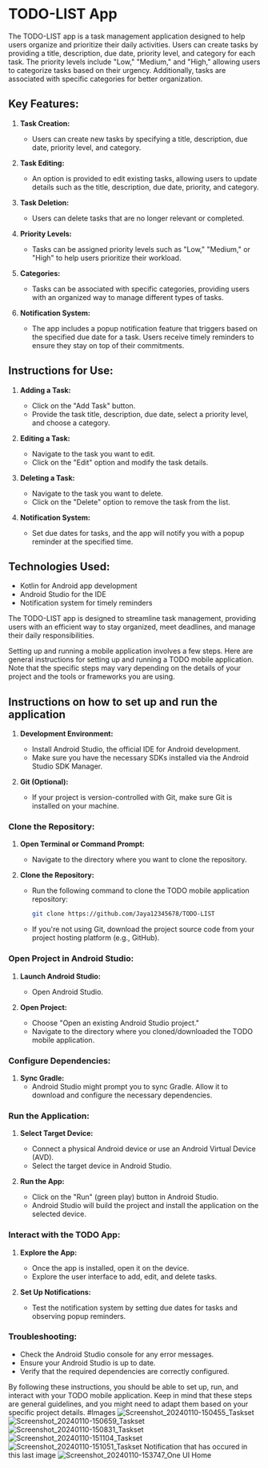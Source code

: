 # TODO-LIST App

The TODO-LIST app is a task management application designed to help users organize and prioritize their daily activities. Users can create tasks by providing a title, description, due date, priority level, and category for each task. The priority levels include "Low," "Medium," and "High," allowing users to categorize tasks based on their urgency. Additionally, tasks are associated with specific categories for better organization.

## Key Features:

1. **Task Creation:**
   - Users can create new tasks by specifying a title, description, due date, priority level, and category.

2. **Task Editing:**
   - An option is provided to edit existing tasks, allowing users to update details such as the title, description, due date, priority, and category.

3. **Task Deletion:**
   - Users can delete tasks that are no longer relevant or completed.

4. **Priority Levels:**
   - Tasks can be assigned priority levels such as "Low," "Medium," or "High" to help users prioritize their workload.

5. **Categories:**
   - Tasks can be associated with specific categories, providing users with an organized way to manage different types of tasks.

6. **Notification System:**
   - The app includes a popup notification feature that triggers based on the specified due date for a task. Users receive timely reminders to ensure they stay on top of their commitments.

## Instructions for Use:

1. **Adding a Task:**
   - Click on the "Add Task" button.
   - Provide the task title, description, due date, select a priority level, and choose a category.

2. **Editing a Task:**
   - Navigate to the task you want to edit.
   - Click on the "Edit" option and modify the task details.

3. **Deleting a Task:**
   - Navigate to the task you want to delete.
   - Click on the "Delete" option to remove the task from the list.

4. **Notification System:**
   - Set due dates for tasks, and the app will notify you with a popup reminder at the specified time.

## Technologies Used:

- Kotlin for Android app development
- Android Studio for the IDE
- Notification system for timely reminders

The TODO-LIST app is designed to streamline task management, providing users with an efficient way to stay organized, meet deadlines, and manage their daily responsibilities.

Setting up and running a mobile application involves a few steps. Here are general instructions for setting up and running a TODO mobile application. Note that the specific steps may vary depending on the details of your project and the tools or frameworks you are using.

## Instructions on how to set up and run the application 

1. **Development Environment:**
   - Install Android Studio, the official IDE for Android development.
   - Make sure you have the necessary SDKs installed via the Android Studio SDK Manager.

2. **Git (Optional):**
   - If your project is version-controlled with Git, make sure Git is installed on your machine.

### Clone the Repository:

1. **Open Terminal or Command Prompt:**
   - Navigate to the directory where you want to clone the repository.

2. **Clone the Repository:**
   - Run the following command to clone the TODO mobile application repository:
     ```bash
     git clone https://github.com/Jaya12345678/TODO-LIST
     ```
   - If you're not using Git, download the project source code from your project hosting platform (e.g., GitHub).

### Open Project in Android Studio:

1. **Launch Android Studio:**
   - Open Android Studio.

2. **Open Project:**
   - Choose "Open an existing Android Studio project."
   - Navigate to the directory where you cloned/downloaded the TODO mobile application.

### Configure Dependencies:

1. **Sync Gradle:**
   - Android Studio might prompt you to sync Gradle. Allow it to download and configure the necessary dependencies.

### Run the Application:

1. **Select Target Device:**
   - Connect a physical Android device or use an Android Virtual Device (AVD).
   - Select the target device in Android Studio.

2. **Run the App:**
   - Click on the "Run" (green play) button in Android Studio.
   - Android Studio will build the project and install the application on the selected device.

### Interact with the TODO App:

1. **Explore the App:**
   - Once the app is installed, open it on the device.
   - Explore the user interface to add, edit, and delete tasks.

2. **Set Up Notifications:**
   - Test the notification system by setting due dates for tasks and observing popup reminders.


### Troubleshooting:

- Check the Android Studio console for any error messages.
- Ensure your Android Studio is up to date.
- Verify that the required dependencies are correctly configured.

By following these instructions, you should be able to set up, run, and interact with your TODO mobile application. Keep in mind that these steps are general guidelines, and you might need to adapt them based on your specific project details.
#Images
![Screenshot_20240110-150455_Taskset](https://github.com/Jaya12345678/TODO-LIST/assets/92866763/adf0c705-5bc7-468d-a556-7ad2dd047f09)
![Screenshot_20240110-150659_Taskset](https://github.com/Jaya12345678/TODO-LIST/assets/92866763/04fe11f2-0689-4b3c-9ed8-d60a9d53ad27)
![Screenshot_20240110-150831_Taskset](https://github.com/Jaya12345678/TODO-LIST/assets/92866763/1b8805b1-c15d-41f7-9f95-a941ab452530)
![Screenshot_20240110-151104_Taskset](https://github.com/Jaya12345678/TODO-LIST/assets/92866763/6baefa67-4cbe-42cb-bb08-167fd0f5d274)
![Screenshot_20240110-151051_Taskset](https://github.com/Jaya12345678/TODO-LIST/assets/92866763/ad7e62b5-46a6-4e0f-97bb-21e904384175)
Notification that has occured in this last image
![Screenshot_20240110-153747_One UI Home](https://github.com/Jaya12345678/TODO-LIST/assets/92866763/84c67a31-9ece-445f-86b2-b4a65dd67b53)



